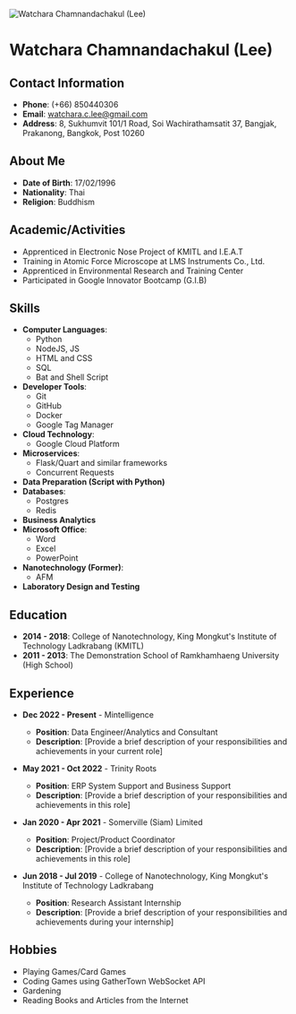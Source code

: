 ![Watchara Chamnandachakul (Lee)](https://e7.pngegg.com/pngimages/261/558/png-clipart-lelouch-lamperouge-code-geass-lelouch-of-the-rebellion-lost-colors-suzaku-kururugi-euphemia-li-britannia-anime-black-hair-manga.png)

# Watchara Chamnandachakul (Lee)

## Contact Information

- **Phone**: (+66) 850440306
- **Email**: watchara.c.lee@gmail.com
- **Address**: 8, Sukhumvit 101/1 Road, Soi Wachirathamsatit 37, Bangjak, Prakanong, Bangkok, Post 10260

## About Me

- **Date of Birth**: 17/02/1996
- **Nationality**: Thai
- **Religion**: Buddhism

## Academic/Activities

- Apprenticed in Electronic Nose Project of KMITL and I.E.A.T
- Training in Atomic Force Microscope at LMS Instruments Co., Ltd.
- Apprenticed in Environmental Research and Training Center
- Participated in Google Innovator Bootcamp (G.I.B)

## Skills

- **Computer Languages**:
  - Python
  - NodeJS, JS
  - HTML and CSS
  - SQL
  - Bat and Shell Script
- **Developer Tools**:
  - Git
  - GitHub
  - Docker
  - Google Tag Manager
- **Cloud Technology**:
  - Google Cloud Platform
- **Microservices**:
  - Flask/Quart and similar frameworks
  - Concurrent Requests
- **Data Preparation (Script with Python)**
- **Databases**:
  - Postgres
  - Redis
- **Business Analytics**
- **Microsoft Office**:
  - Word
  - Excel
  - PowerPoint
- **Nanotechnology (Former)**:
  - AFM
- **Laboratory Design and Testing**

## Education

- **2014 - 2018**: College of Nanotechnology, King Mongkut's Institute of Technology Ladkrabang (KMITL)
- **2011 - 2013**: The Demonstration School of Ramkhamhaeng University (High School)

## Experience

- **Dec 2022 - Present** - Mintelligence
  - **Position**: Data Engineer/Analytics and Consultant
  - **Description**: [Provide a brief description of your responsibilities and achievements in your current role]

- **May 2021 - Oct 2022** - Trinity Roots
  - **Position**: ERP System Support and Business Support
  - **Description**: [Provide a brief description of your responsibilities and achievements in this role]

- **Jan 2020 - Apr 2021** - Somerville (Siam) Limited
  - **Position**: Project/Product Coordinator
  - **Description**: [Provide a brief description of your responsibilities and achievements in this role]

- **Jun 2018 - Jul 2019** - College of Nanotechnology, King Mongkut's Institute of Technology Ladkrabang
  - **Position**: Research Assistant Internship
  - **Description**: [Provide a brief description of your responsibilities and achievements during your internship]

## Hobbies

- Playing Games/Card Games
- Coding Games using GatherTown WebSocket API
- Gardening
- Reading Books and Articles from the Internet
